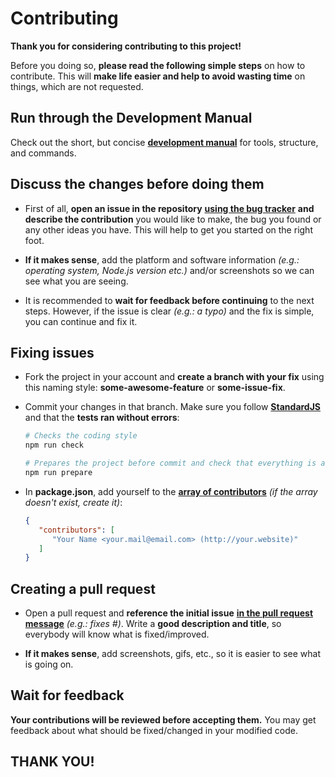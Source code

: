 Contributing
============

**Thank you for considering contributing to this project!**

Before you doing so, **please read the following simple steps** on how to 
contribute. This will **make life easier and help to avoid wasting time**
on things, which are not requested.

Run through the Development Manual
----------------------------------

Check out the short, but concise [**development manual**](DEVELOPMENT.md) 
for tools, structure, and commands.  

Discuss the changes before doing them
-------------------------------------

 - First of all, **open an issue in the repository** 
   [**using the bug tracker**][1] **and describe the contribution** you would 
   like to make, the bug you found or any other ideas you have. This will help 
   to get you started on the right foot.
   
 - **If it makes sense**, add the platform and software information 
   *(e.g.: operating system, Node.js version etc.)* and/or screenshots 
   so we can see what you are seeing.
 
 - It is recommended to **wait for feedback before continuing** to the next 
   steps. However, if the issue is clear *(e.g.: a typo)* and the fix is 
   simple, you can continue and fix it.

Fixing issues
-------------

 - Fork the project in your account and **create a branch with your fix** using
   this naming style: **some-awesome-feature** or **some-issue-fix**.

 - Commit your changes in that branch. Make sure you follow 
   [**StandardJS**][2] and that the **tests ran without errors**:
   
   ```bash
   # Checks the coding style
   npm run check

   # Prepares the project before commit and check that everything is all right
   npm run prepare
   ```
   
 - In **package.json**, add yourself to the [**array of contributors**][3]
   *(if the array doesn't exist, create it)*:
 
   ```json   
   {
      "contributors": [
         "Your Name <your.mail@email.com> (http://your.website)"
      ]
   }   
   ```
 
Creating a pull request
-----------------------

 - Open a pull request and **reference the initial issue** 
   [**in the pull request message**][4] *(e.g.: fixes #)*. 
   Write a **good description and title**, so everybody will know 
   what is fixed/improved.

 - **If it makes sense**, add screenshots, gifs, etc., so it is easier to see
   what is going on.

Wait for feedback
-----------------

**Your contributions will be reviewed before accepting them.**
You may get feedback about what should be fixed/changed in your modified code.

THANK YOU!
----------

 [1]: https://github.com/atjse/load-svg-file/issues
 [2]: https://standardjs.com/
 [3]: https://docs.npmjs.com/files/package.json#people-fields-author-contributors
 [4]: https://blog.github.com/2013-05-14-closing-issues-via-pull-requests/
